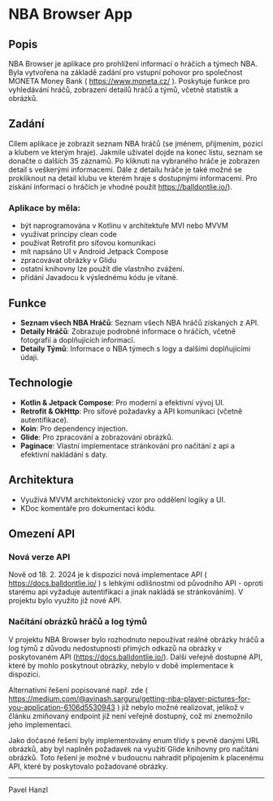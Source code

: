 # NBA Browser App

## Popis
NBA Browser je aplikace pro prohlížení informací o hráčích a týmech NBA. Byla vytvořena na základě zadání pro vstupní pohovor pro společnost MONETA Money Bank ( https://www.moneta.cz/ ). Poskytuje funkce pro vyhledávání hráčů, zobrazení detailů hráčů a týmů, včetně statistik a obrázků.

## Zadání
Cílem aplikace je zobrazit seznam NBA hráčů (se jménem, příjmením, pozicí a klubem ve kterým
hraje). Jakmile uživatel dojde na konec listu, seznam se donačte o dalších 35 záznamů. Po kliknutí
na vybraného hráče je zobrazen detail s veškerými informacemi. Dále z detailu hráče je také
možné se prokliknout na detail klubu ve kterém hraje s dostupnými informacemi.
Pro získání informací o hráčích je vhodné použít https://balldontlie.io/).

### Aplikace by měla:
- být naprogramována v Kotlinu v architektuře MVI nebo MVVM
- využívat principy clean code
- používat Retrofit pro síťovou komunikaci
- mít napsáno UI v Android Jetpack Compose
- zpracovávat obrázky v Glidu
- ostatní knihovny lze použít dle vlastního zvážení.
- přidání Javadocu k výslednému kódu je vítané.

## Funkce
- **Seznam všech NBA Hráčů**: Seznam všech NBA hráčů získaných z API.
- **Detaily Hráčů**: Zobrazuje podrobné informace o hráčích, včetně fotografií a doplňujících informací.
- **Detaily Týmů**: Informace o NBA týmech s logy a dalšími doplňujícími údaji.

## Technologie
- **Kotlin & Jetpack Compose**: Pro moderní a efektivní vývoj UI.
- **Retrofit & OkHttp**: Pro síťové požadavky a API komunikaci (včetně autentifikace).
- **Koin**: Pro dependency injection.
- **Glide**: Pro zpracování a zobrazování obrázků.
- **Paginace**: Vlastní implementace stránkování pro načítání z api a efektivní nakládání s daty.

## Architektura
- Využívá MVVM architektonický vzor pro oddělení logiky a UI.
- KDoc komentáře pro dokumentaci kódu.

## Omezení API 

### Nová verze API
Nově od 18. 2. 2024 je k dispozici nová implementace API ( https://docs.balldontlie.io/ ) s lehkými odlišnostmi od původního API - oproti starému api vyžaduje autentifikaci a jinak nakládá se stránkováním). V projektu bylo využito již nové API.

### Načítání obrázků hráčů a log týmů
V projektu NBA Browser bylo rozhodnuto nepoužívat reálné obrázky hráčů a log týmů z důvodu nedostupnosti přímých odkazů na obrázky v poskytovaném API (https://docs.balldontlie.io/). Další veřejně dostupné API, které by mohlo poskytnout obrázky, nebylo v době implementace k dispozici. 

Alternativní řešení popisované např. zde ( https://medium.com/@avinash.sarguru/getting-nba-player-pictures-for-you-application-6106d5530943 ) již nebylo možné realizovat, jelikož v článku zmiňovaný endpoint již není veřejně dostupný, což mi znemožnilo jeho implementaci.

Jako dočasné řešení byly implementovány enum třídy s pevně danými URL obrázků, aby byl naplněn požadavek na využití Glide knihovny pro načítání obrázků. Toto řešení je možné v budoucnu nahradit připojením k placenému API, které by poskytovalo požadované obrázky.


---
Pavel Hanzl
